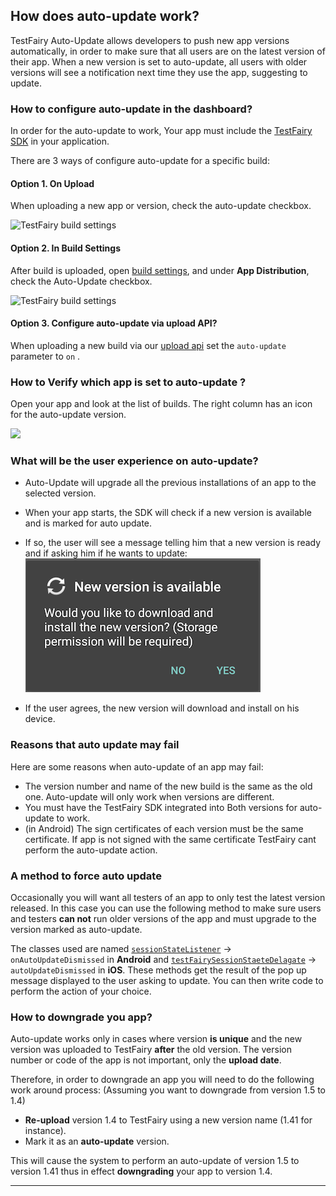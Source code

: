 ## How does auto-update work?
TestFairy Auto-Update allows developers to push new app versions automatically, in order to make sure that all users are on the latest version of their app. When a new version is set to auto-update, all users with older versions will see a notification next time they use the app, suggesting to update.

### How to configure auto-update in the dashboard?
In order for the auto-update to work, Your app must include the [TestFairy SDK](https://docs.testfairy.com/SDK/Adding_The_SDK_To_Your_App.html) in your application.

There are 3 ways of configure auto-update for a specific build:

#### Option 1. On Upload 

When uploading a new app or version, check the auto-update checkbox.

![TestFairy build settings ](/img/auto-update-img2.png)

#### Option 2. In Build Settings

After build is uploaded, open [build settings](https://docs.testfairy.com/Getting_Started/App_Build_Settings.html), and under **App Distribution**, check the Auto-Update checkbox.

![TestFairy build settings ](/img/auto-update-img1.png)

#### Option 3. Configure auto-update via upload API?

When uploading a new build via our [upload api](https://docs.testfairy.com/API/Upload_API.html) set the `auto-update` parameter to `on` .

### How to Verify which app is set to auto-update ?

Open your app and look at the list of builds. The right column has an icon for the auto-update version.

![](/img/auto-update-dashboard-place.png)


### What will be the user experience on auto-update?

- Auto-Update will upgrade all the previous installations of an app to the selected version. 
- When your app starts, the SDK will check if a new version is available and is marked for auto update.
- If so, the user will see a message telling him that a new version is ready and if asking him if he wants to update:
![auto update message](/img/app_distribution/auto-update-msg.png)


- If the user agrees, the new version will download and install on his device. 

### Reasons that auto update may fail

Here are some reasons when auto-update of an app may fail:
* The version number and name of the new build is the same as the old one. Auto-update will only work when versions are different.
* You must have the TestFairy SDK integrated into Both versions for auto-update to work.
* (in Android) The sign certificates of each version must be the same certificate. If app is not signed with the same certificate TestFairy cant perform the auto-update action.


### A method to force auto update

Occasionally you will want all testers of an app to only test the latest version released. In this case you can use the following method to make sure users and testers **can not** run older versions of the app and must upgrade to the version marked as auto-update.

The classes used are named [`sessionStateListener`](https://docs.testfairy.com/reference/android/com/testfairy/SessionStateListener.html#SessionStateListener--) → `onAutoUpdateDismissed` in **Android** and [`testFairySessionStaeteDelagate`](https://app.testfairy.com/reference/ios/Protocols/TestFairySessionStateDelegate.html) → `autoUpdateDismissed` in **iOS**.
These methods get the result of the pop up message displayed to the user asking to update. You can then write code to perform the action of your choice.


### How to downgrade you app?

Auto-update works only in cases where version **is unique** and the new version was uploaded to TestFairy **after** the old version. The version number or code of the app is not important, only the __upload date__.

Therefore, in order to downgrade an app you will need to do the following work around process:
   (Assuming you want to downgrade from version 1.5 to 1.4)

   * **Re-upload** version 1.4 to TestFairy using a new version name (1.41 for instance).
   * Mark it as an **auto-update** version.

This will cause the system to perform an auto-update of version 1.5 to version 1.41 thus in effect **downgrading** your app to version 1.4.


----------





